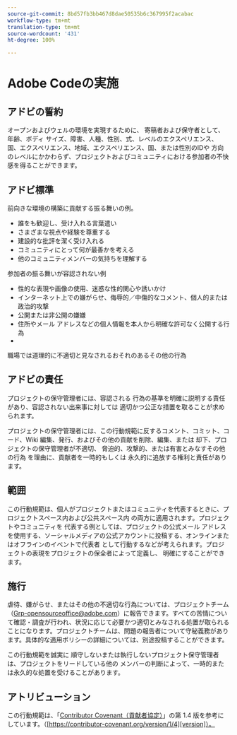 ```yaml
---
source-git-commit: 8bd57fb3bb467d8dae50535b6c367995f2acabac
workflow-type: tm+mt
translation-type: tm+mt
source-wordcount: '431'
ht-degree: 100%

---
```

# Adobe Codeの実施

## アドビの誓約

オープンおよびウェルの環境を実現するために、
寄稿者および保守者として、
年齢、ボディ
サイズ、障害、人種、性別、式、レベルのエクスペリエンス、
国、エクスペリエンス、地域、エクスペリエンス、国、または性別のIDや
方向のレベルにかかわらず、プロジェクトおよびコミュニティにおける参加者の不快感を得ることができます。

## アドビ標準

前向きな環境の構築に貢献する振る舞いの例。

* 誰をも歓迎し、受け入れる言葉遣い
* さまざまな視点や経験を尊重する
* 建設的な批評を潔く受け入れる
* コミュニティにとって何が最善かを考える
* 他のコミュニティメンバーの気持ちを理解する

参加者の振る舞いが容認されない例

* 性的な表現や画像の使用、迷惑な性的関心や誘いかけ
* インターネット上での嫌がらせ、侮辱的／中傷的なコメント、個人的または政治的攻撃
* 公開または非公開の嫌嫌
* 住所やメール
アドレスなどの個人情報を本人から明確な許可なく公開する行為
* 
職場では道理的に不適切と見なされるおそれのあるその他の行為

## アドビの責任

プロジェクトの保守管理者には、容認される
行為の基準を明確に説明する責任があり、容認されない出来事に対しては
適切かつ公正な措置を取ることが求められます。

プロジェクトの保守管理者には、この行動規範に反するコメント、コミット、コード、Wiki 編集、発行、およびその他の貢献を削除、編集、または
却下、プロジェクトの保守管理者が不適切、
脅迫的、攻撃的、または有害とみなすその他の行為
を理由に、貢献者を一時的もしくは
永久的に追放する権利と責任があります。

## 範囲

この行動規範は、個人がプロジェクトまたはコミュニティを代表するときに、プロジェクトスペース内および公共スペース内
の両方に適用されます。プロジェクトやコミュニティを
代表する例としては、プロジェクトの公式メール
アドレスを使用する、ソーシャルメディアの公式アカウントに投稿する、オンラインまたはオフラインのイベントで代表者
として行動するなどが考えられます。プロジェクトの表現をプロジェクトの保全者によって定義し、
明確にすることができます。

## 施行

虐待、嫌がらせ、またはその他の不適切な行為については、プロジェクトチーム（Grp-opensourceoffice@adobe.com）に報告できます。すべての苦情について確認・調査が行われ、状況に応じて必要かつ適切とみなされる処置が取られることになります。プロジェクトチームは、問題の報告者について守秘義務があります。具体的な適用ポリシーの詳細については、別途投稿することができます。


この行動規範を誠実に
順守しないまたは執行しないプロジェクト保守管理者は、プロジェクトをリードしている他の
メンバーの判断によって、一時的または永久的な処置を受けることがあります。

## アトリビューション

この行動規範は、「[Contributor Covenant（貢献者協定）][homepage]」の第 1.4 版を参考にしています。（[https://contributor-covenant.org/version/1/4][version]）。

[homepage]: https://contributor-covenant.org
[version]: https://contributor-covenant.org/version/1/4/
